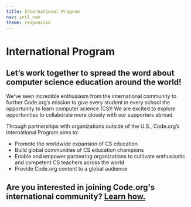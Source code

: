 ```yaml
---
title: International Program
nav: intl_nav
theme: responsive
---
```


# International Program
## Let’s work together to spread the word about computer science education around the world! 

We’ve seen incredible enthusiasm from the international community to further Code.org’s mission to give every student in every school the opportunity to learn computer science (CS)! We are excited to explore opportunities to collaborate more closely with our supporters abroad. 

Through partnerships with organizations outside of the U.S., Code.org’s International Program aims to:

* Promote the worldwide expansion of CS education
* Build global communities of CS education champions
* Enable and empower partnering organizations to cultivate enthusiastic and competent CS teachers across the world
* Provide Code.org content to a global audience

## Are you interested in joining Code.org's international community? [Learn how.](https://code.org/international/getinvolved) 